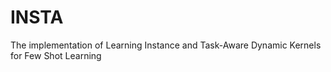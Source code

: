 # INSTA
The implementation of Learning Instance and Task-Aware Dynamic Kernels for Few Shot Learning
